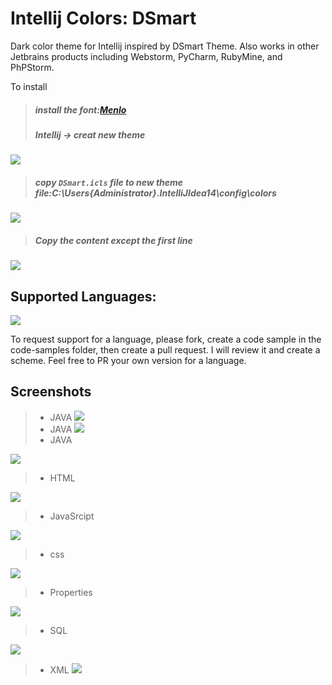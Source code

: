 Intellij Colors: DSmart
=========================================

Dark color theme for Intellij inspired by DSmart Theme. Also works in other Jetbrains products including Webstorm, PyCharm, RubyMine, and PhPStorm.

To install
> ##### install the font:[Menlo ](DSmart/font/installFont.md)
> ##### Intellij -> creat new theme

  ![](DSmart/createNewTheme.png)
> ##### copy `DSmart.icls` file to new theme file:C:\Users\{Administrator}\.IntelliJIdea14\config\colors

  ![](DSmart/copyFile.png)
> #####  Copy the content except the first line

   ![](DSmart/CopyeContent.png)


## Supported Languages:
![](supprotedLanguages.png)


To request support for a language, please fork, create a code sample in the code-samples folder, then create a pull request. I will review it and create a scheme. Feel free to PR your own version for a language.

## Screenshots

> *   JAVA
![](DSmart/Screenshots/java001.png)
> *   JAVA
![](DSmart/Screenshots/java002.png)
> *   JAVA

![](DSmart/Screenshots/java003.png)
> *   HTML

![](DSmart/Screenshots/html001.png)
> *   JavaSrcipt

![](DSmart/Screenshots/js001.png)
> *   css

![](DSmart/Screenshots/css.png)

> *   Properties

![](DSmart/Screenshots/properties001.png)

> *   SQL

![](DSmart/Screenshots/sql.png)

> *   XML
![](DSmart/Screenshots/xml001.png)


